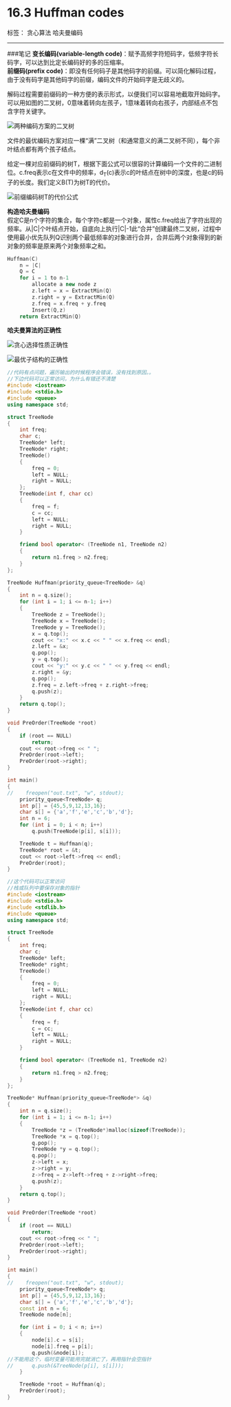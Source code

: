 # 16.3 Huffman codes

标签： 贪心算法 哈夫曼编码

---
###笔记
**变长编码(variable-length code)**：赋予高频字符短码字，低频字符长码字，可以达到比定长编码好的多的压缩率。  
**前缀码(prefix code)**：即没有任何码子是其他码字的前缀。可以简化解码过程，由于没有码字是其他码字的前缀，编码文件的开始码字是无歧义的。

解码过程需要前缀码的一种方便的表示形式，以便我们可以容易地截取开始码字。可以用如图的二叉树，0意味着转向左孩子，1意味着转向右孩子，内部结点不包含字符关键字。

![两种编码方案的二叉树](../pictures/16.3-1.jpg)

文件的最优编码方案对应一棵“满”二叉树（和通常意义的满二叉树不同），每个非叶结点都有两个孩子结点。

给定一棵对应前缀码的树T，根据下面公式可以很容的计算编码一个文件的二进制位。c.freq表示c在文件中的频率，d<sub>T</sub>(c)表示c的叶结点在树中的深度，也是c的码子的长度。我们定义B(T)为树T的代价。

![前缀编码树T的代价公式](../pictures/16.3-2.jpg)

**构造哈夫曼编码**  
假定C是n个字符的集合，每个字符c都是一个对象，属性c.freq给出了字符出现的频率。从|C|个叶结点开始，自底向上执行|C|-1此“合并”创建最终二叉树，过程中使用最小优先队列Q识别两个最低频率的对象进行合并，合并后两个对象得到的新对象的频率是原来两个对象频率之和。
```c++
Huffman(C)
    n = |C|
    Q = C
    for i = 1 to n-1
        allocate a new node z
        z.left = x = ExtractMin(Q)
        z.right = y = ExtractMin(Q)
        z.freq = x.freq + y.freq
        Insert(Q,z)
    return ExtractMin(Q)
```

**哈夫曼算法的正确性**  

![贪心选择性质正确性](../pictures/16.3-3.jpg)

![最优子结构的正确性](../pictures/16.3-4.jpg)

```c++
//代码有点问题，遍历输出的时候程序会错误，没有找到原因。。
//下边代码可以正常访问，为什么有错还不清楚
#include <iostream>
#include <stdio.h>
#include <queue>
using namespace std;

struct TreeNode
{
    int freq;
    char c;
    TreeNode* left;
    TreeNode* right;
    TreeNode()
    {
        freq = 0;
        left = NULL;
        right = NULL;
    };
    TreeNode(int f, char cc)
    {
        freq = f;
        c = cc;
        left = NULL;
        right = NULL;
    }

    friend bool operator< (TreeNode n1, TreeNode n2)
    {
        return n1.freq > n2.freq;
    }
};

TreeNode Huffman(priority_queue<TreeNode> &q)
{
    int n = q.size();
    for (int i = 1; i <= n-1; i++)
    {
        TreeNode z = TreeNode();
        TreeNode x = TreeNode();
        TreeNode y = TreeNode();
        x = q.top();
        cout << "x:" << x.c << " " << x.freq << endl;
        z.left = &x;
        q.pop();
        y = q.top();
        cout << "y:" << y.c << " " << y.freq << endl;
        z.right = &y;
        q.pop();
        z.freq = z.left->freq + z.right->freq;
        q.push(z);
    }
    return q.top();
}

void PreOrder(TreeNode *root)
{
    if (root == NULL)
        return;
    cout << root->freq << " ";
    PreOrder(root->left);
    PreOrder(root->right);
}

int main()
{
//    freopen("out.txt", "w", stdout);
    priority_queue<TreeNode> q;
    int p[] = {45,5,9,12,13,16};
    char s[] = {'a','f','e','c','b','d'};
    int n = 6;
    for (int i = 0; i < n; i++)
        q.push(TreeNode(p[i], s[i]));

    TreeNode t = Huffman(q);
    TreeNode* root = &t;
    cout << root->left->freq << endl;
    PreOrder(root);
}
```

```c++
//这个代码可以正常访问
//栈或队列中要保存对象的指针
#include <iostream>
#include <stdio.h>
#include <stdlib.h>
#include <queue>
using namespace std;

struct TreeNode
{
    int freq;
    char c;
    TreeNode* left;
    TreeNode* right;
    TreeNode()
    {
        freq = 0;
        left = NULL;
        right = NULL;
    };
    TreeNode(int f, char cc)
    {
        freq = f;
        c = cc;
        left = NULL;
        right = NULL;
    }

    friend bool operator< (TreeNode n1, TreeNode n2)
    {
        return n1.freq > n2.freq;
    }
};

TreeNode* Huffman(priority_queue<TreeNode*> &q)
{
    int n = q.size();
    for (int i = 1; i <= n-1; i++)
    {
        TreeNode *z = (TreeNode*)malloc(sizeof(TreeNode));
        TreeNode *x = q.top();
        q.pop();
        TreeNode *y = q.top();
        q.pop();
        z->left = x;
        z->right = y;
        z->freq = z->left->freq + z->right->freq;
        q.push(z);
    }
    return q.top();
}

void PreOrder(TreeNode *root)
{
    if (root == NULL)
        return;
    cout << root->freq << " ";
    PreOrder(root->left);
    PreOrder(root->right);
}

int main()
{
//    freopen("out.txt", "w", stdout);
    priority_queue<TreeNode*> q;
    int p[] = {45,5,9,12,13,16};
    char s[] = {'a','f','e','c','b','d'};
    const int n = 6;
    TreeNode node[n];

    for (int i = 0; i < n; i++)
    {
        node[i].c = s[i];
        node[i].freq = p[i];
        q.push(&node[i]);
//不能用这个，临时变量可能用完就消亡了，再用指针会空指针
//      q.push(&TreeNode(p[i], s[i]));
    }

    TreeNode *root = Huffman(q);
    PreOrder(root);
}

```
